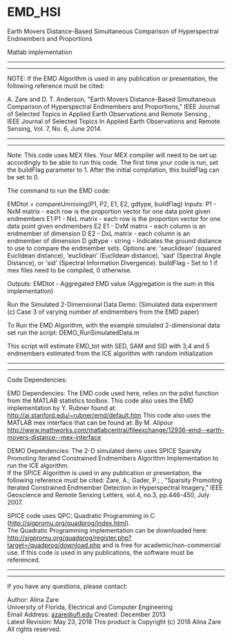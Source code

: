 # EMD_HSI
Earth Movers Distance-Based Simultaneous Comparison of Hyperspectral Endmembers and Proportions

Matlab implementation

****************************************************************
****************************************************************
NOTE: If the EMD Algorithm is used in any publication or presentation, the following reference must be cited:

A. Zare and D. T. Anderson, "Earth Movers Distance-Based Simultaneous Comparison of Hyperspectral Endmembers and Proportions," IEEE Journal of Selected Topics in Applied Earth Observations and Remote Sensing , IEEE Journal of Selected Topics In Applied Earth Observations and Remote Sensing, Vol. 7, No. 6, June 2014. 

****************************************************************
****************************************************************
Note: This code uses MEX files.  Your MEX compiler will need to be set up accordingly to be able to run this code.  The first time your code is run, set the buildFlag parameter to 1.  After the initial compilation, this buildFlag can be set to 0. 

The command to run the EMD code: 

EMDtot = compareUnmixing(P1, P2, E1, E2, gdtype, buildFlag) 
Inputs:
   P1 - NxM matrix - each row is the proportion vector for one data point
        given endmembers E1
   P1 - NxL matrix - each row is the proportion vector for one data point
        given endmembers E2
   E1 - DxM matrix - each column is an endmember of dimension D
   E2 - DxL matrix - each column is an endmember of dimension D
   gdtype - string - Indicates the ground distance to use to compare the
        endmember sets.  Options are: 'seuclidean' (squared Euclidean
        distance), 'euclidean' (Euclidean distance), 'sad' (Spectral Angle
        Distance), or 'sid' (Spectral Information Divergence).
   buildFlag - Set to 1 if mex files need to be compiled, 0 otherwise.

Outputs:
    EMDtot - Aggregated EMD value (Aggregation is the sum in this implementation)




Run the Simulated 2-Dimensional Data Demo: (Simulated data experiment (c) Case 3 of varying number of endmembers from the EMD paper)

To Run the EMD Algorithm, with the example simulated 2-dimensional data set run the script: DEMO_RunSimulatedData.m

This script will estimate EMD_tot with SED, SAM and SID with 3,4 and 5 endmembers estimated from the ICE algorithm with random initialization 
   
   
   
****************************************************************
****************************************************************
Code Dependencies: 

EMD Dependencies: The EMD code used here, relies on the pdist function from the MATLAB
 statistics toolbox.  This code also uses the EMD implementation by Y. Rubner found at:
   http://ai.stanford.edu/~rubner/emd/default.htm
 This code also uses the MATLAB mex interface that can be found at:
   By M. Alipour
   http://www.mathworks.com/matlabcentral/fileexchange/12936-emd--earth-movers-distance--mex-interface

DEMO Dependencies: The 2-D simulated demo uses SPICE Sparsity Promoting Iterated Constrained Endmembers Algorithm Implementation to run the ICE algorithm.  
 If the SPICE Algorithm is used in any publication or presentation, the following reference must be cited:
 Zare, A.; Gader, P.; , "Sparsity Promoting Iterated Constrained Endmember Detection in Hyperspectral Imagery," IEEE Geoscience and Remote Sensing Letters, vol.4, no.3, pp.446-450, July 2007.

 SPICE code uses QPC: Quadratic Programming in C (http://sigpromu.org/quadprog/index.html).    
 The Quadratic Programming implementation can be downloaded here: http://sigpromu.org/quadprog/register.php?target=/quadprog/download.php
 and is free for academic/non-commercial use.  If this code is used in any publications, the software must be referenced. 
****************************************************************
****************************************************************

If you have any questions, please contact:

Author:  Alina Zare  
University of Florida, Electrical and Computer Engineering  
Email Address: azare@ufl.edu
Created: December 2013  
Latest Revision: May 23, 2018
This product is Copyright (c) 2018 Alina Zare  
All rights reserved.  



